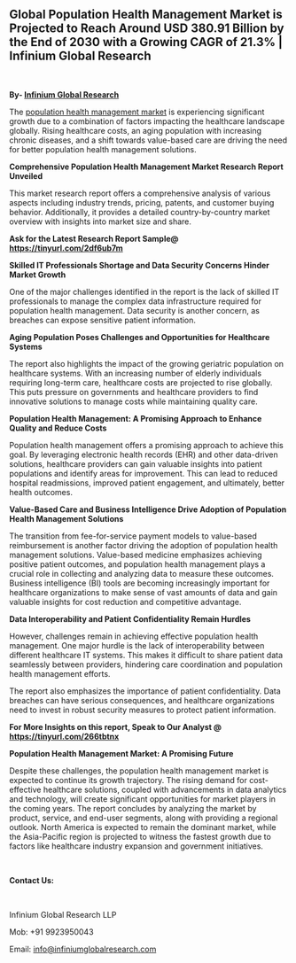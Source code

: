 <h2><strong>Global Population Health Management Market is Projected to Reach Around USD 380.91 Billion by the End of 2030 with a Growing CAGR of 21.3% | Infinium Global Research</strong></h2>
<p>&nbsp;</p>
<p><strong>By- </strong><a href="https://www.infiniumglobalresearch.com"><strong>Infinium Global Research</strong></a></p>
<p>The <a href="https://www.infiniumglobalresearch.com/market-reports/global-population-health-management-market">population health management market</a> is experiencing significant growth due to a combination of factors impacting the healthcare landscape globally. Rising healthcare costs, an aging population with increasing chronic diseases, and a shift towards value-based care are driving the need for better population health management solutions.</p>
<p><strong>Comprehensive Population Health Management Market Research Report Unveiled</strong></p>
<p>This market research report offers a comprehensive analysis of various aspects including industry trends, pricing, patents, and customer buying behavior. Additionally, it provides a detailed country-by-country market overview with insights into market size and share.</p>
<p><strong>Ask for the Latest Research Report Sample@ </strong><a href="https://tinyurl.com/2df6ub7m"><strong>https://tinyurl.com/2df6ub7m</strong></a></p>
<p><strong>Skilled IT Professionals Shortage and Data Security Concerns Hinder Market Growth</strong></p>
<p>One of the major challenges identified in the report is the lack of skilled IT professionals to manage the complex data infrastructure required for population health management. Data security is another concern, as breaches can expose sensitive patient information.</p>
<p><strong>Aging Population Poses Challenges and Opportunities for Healthcare Systems</strong></p>
<p>The report also highlights the impact of the growing geriatric population on healthcare systems. With an increasing number of elderly individuals requiring long-term care, healthcare costs are projected to rise globally. This puts pressure on governments and healthcare providers to find innovative solutions to manage costs while maintaining quality care.</p>
<p><strong>Population Health Management: A Promising Approach to Enhance Quality and Reduce Costs</strong></p>
<p>Population health management offers a promising approach to achieve this goal. By leveraging electronic health records (EHR) and other data-driven solutions, healthcare providers can gain valuable insights into patient populations and identify areas for improvement. This can lead to reduced hospital readmissions, improved patient engagement, and ultimately, better health outcomes.</p>
<p><strong>Value-Based Care and Business Intelligence Drive Adoption of Population Health Management Solutions</strong></p>
<p>The transition from fee-for-service payment models to value-based reimbursement is another factor driving the adoption of population health management solutions. Value-based medicine emphasizes achieving positive patient outcomes, and population health management plays a crucial role in collecting and analyzing data to measure these outcomes. Business intelligence (BI) tools are becoming increasingly important for healthcare organizations to make sense of vast amounts of data and gain valuable insights for cost reduction and competitive advantage.</p>
<p><strong>Data Interoperability and Patient Confidentiality Remain Hurdles</strong></p>
<p>However, challenges remain in achieving effective population health management. One major hurdle is the lack of interoperability between different healthcare IT systems. This makes it difficult to share patient data seamlessly between providers, hindering care coordination and population health management efforts.</p>
<p>The report also emphasizes the importance of patient confidentiality. Data breaches can have serious consequences, and healthcare organizations need to invest in robust security measures to protect patient information.</p>
<p><strong>For More Insights on this report, Speak to Our Analyst @ </strong><a href="https://tinyurl.com/266tbtnx"><strong>https://tinyurl.com/266tbtnx</strong></a></p>
<p><strong>Population Health Management Market: A Promising Future</strong></p>
<p>Despite these challenges, the population health management market is expected to continue its growth trajectory. The rising demand for cost-effective healthcare solutions, coupled with advancements in data analytics and technology, will create significant opportunities for market players in the coming years. The report concludes by analyzing the market by product, service, and end-user segments, along with providing a regional outlook. North America is expected to remain the dominant market, while the Asia-Pacific region is projected to witness the fastest growth due to factors like healthcare industry expansion and government initiatives.</p>
<p>&nbsp;</p>
<p><strong>Contact Us:</strong></p>
<p>&nbsp;</p>
<p>Infinium Global Research LLP</p>
<p>Mob: +91 9923950043</p>
<p>Email: <a href="mailto:info@infiniumglobalresearch.com">info@infiniumglobalresearch.com</a></p>